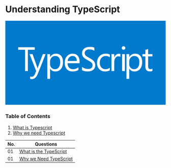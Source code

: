 # Understanding TypeScript

[![typescript](./banner/04_TypeScript.png)](https://www.typescriptlang.org/)

### Table of Contents
1. [What is Typescript](#)
2. [Why we need Typescript](#)

| No. | Questions |
|-----|------------ 
|01 | [What is the TypeScript](#)|
|01 | [Why we Need TypeScript](#)|
